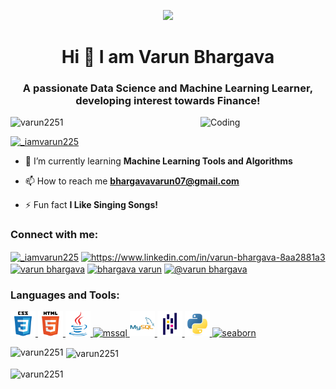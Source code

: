 <p align="center"> <img src="https://www.google.com/search?q=data+dots&tbm=isch&chips=q:data+dots,online_chips:visualization:bpql8kJYOhM%3D&rlz=1C1CHBD_enIN944IN944&hl=en&sa=X&ved=2ahUKEwjZyaGXp-L7AhXuynMBHfyaAIkQ4lYoB3oECAEQMg&biw=1349&bih=617#imgrc=3-Utom3KfyLhrM" /> </p>
<h1 align="center">Hi 👋 I am Varun Bhargava</h1>
<h3 align="center">A passionate Data Science and Machine Learning Learner, developing interest towards Finance!</h3>
<img align="right" alt="Coding" width="200" src="https://tenor.com/view/xero-code-code-xer0-code_xer0-code-xero-gif-24040429.gif">

<p align="left"> <img src="https://komarev.com/ghpvc/?username=varun2251&label=Profile%20views&color=0e75b6&style=flat" alt="varun2251" /> </p>

<p align="left"> <a href="https://twitter.com/_iamvarun225" target="blank"><img src="https://img.shields.io/twitter/follow/_iamvarun225?logo=twitter&style=for-the-badge" alt="_iamvarun225" /></a> </p>

- 🌱 I’m currently learning **Machine Learning Tools and Algorithms**

- 📫 How to reach me **bhargavavarun07@gmail.com**

- ⚡ Fun fact **I Like Singing Songs!**

<h3 align="left">Connect with me:</h3>
<p align="left">
<a href="https://twitter.com/_iamvarun225" target="blank"><img align="center" src="https://raw.githubusercontent.com/rahuldkjain/github-profile-readme-generator/master/src/images/icons/Social/twitter.svg" alt="_iamvarun225" height="30" width="40" /></a>
<a href="https://linkedin.com/in/https://www.linkedin.com/in/varun-bhargava-8aa2881a3" target="blank"><img align="center" src="https://raw.githubusercontent.com/rahuldkjain/github-profile-readme-generator/master/src/images/icons/Social/linked-in-alt.svg" alt="https://www.linkedin.com/in/varun-bhargava-8aa2881a3" height="30" width="40" /></a>
<a href="https://stackoverflow.com/users/varun bhargava" target="blank"><img align="center" src="https://raw.githubusercontent.com/rahuldkjain/github-profile-readme-generator/master/src/images/icons/Social/stack-overflow.svg" alt="varun bhargava" height="30" width="40" /></a>
<a href="https://kaggle.com/bhargava varun" target="blank"><img align="center" src="https://raw.githubusercontent.com/rahuldkjain/github-profile-readme-generator/master/src/images/icons/Social/kaggle.svg" alt="bhargava varun" height="30" width="40" /></a>
<a href="https://medium.com/@varun bhargava" target="blank"><img align="center" src="https://raw.githubusercontent.com/rahuldkjain/github-profile-readme-generator/master/src/images/icons/Social/medium.svg" alt="@varun bhargava" height="30" width="40" /></a>
</p>

<h3 align="left">Languages and Tools:</h3>
<p align="left"> <a href="https://www.w3schools.com/css/" target="_blank" rel="noreferrer"> <img src="https://raw.githubusercontent.com/devicons/devicon/master/icons/css3/css3-original-wordmark.svg" alt="css3" width="40" height="40"/> </a> <a href="https://www.w3.org/html/" target="_blank" rel="noreferrer"> <img src="https://raw.githubusercontent.com/devicons/devicon/master/icons/html5/html5-original-wordmark.svg" alt="html5" width="40" height="40"/> </a> <a href="https://www.java.com" target="_blank" rel="noreferrer"> <img src="https://raw.githubusercontent.com/devicons/devicon/master/icons/java/java-original.svg" alt="java" width="40" height="40"/> </a> <a href="https://www.microsoft.com/en-us/sql-server" target="_blank" rel="noreferrer"> <img src="https://www.svgrepo.com/show/303229/microsoft-sql-server-logo.svg" alt="mssql" width="40" height="40"/> </a> <a href="https://www.mysql.com/" target="_blank" rel="noreferrer"> <img src="https://raw.githubusercontent.com/devicons/devicon/master/icons/mysql/mysql-original-wordmark.svg" alt="mysql" width="40" height="40"/> </a> <a href="https://pandas.pydata.org/" target="_blank" rel="noreferrer"> <img src="https://raw.githubusercontent.com/devicons/devicon/2ae2a900d2f041da66e950e4d48052658d850630/icons/pandas/pandas-original.svg" alt="pandas" width="40" height="40"/> </a> <a href="https://www.python.org" target="_blank" rel="noreferrer"> <img src="https://raw.githubusercontent.com/devicons/devicon/master/icons/python/python-original.svg" alt="python" width="40" height="40"/> </a> <a href="https://seaborn.pydata.org/" target="_blank" rel="noreferrer"> <img src="https://seaborn.pydata.org/_images/logo-mark-lightbg.svg" alt="seaborn" width="40" height="40"/> </a> </p>

<p><img align="left" src="https://github-readme-stats.vercel.app/api/top-langs?username=varun2251&show_icons=true&locale=en&layout=compact" alt="varun2251" /></p>

<p>&nbsp;<img align="center" src="https://github-readme-stats.vercel.app/api?username=varun2251&show_icons=true&locale=en" alt="varun2251" /></p>

<p><img align="center" src="https://github-readme-streak-stats.herokuapp.com/?user=varun2251&" alt="varun2251" /></p>
